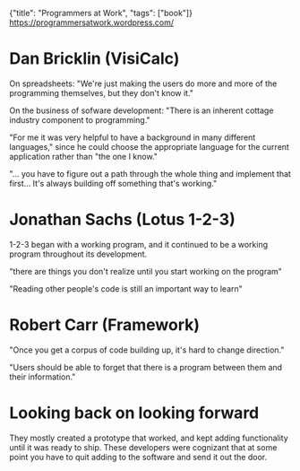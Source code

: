 {"title": "Programmers at Work", "tags": ["book"]}
https://programmersatwork.wordpress.com/

# Dan Bricklin (VisiCalc)

On spreadsheets: "We're just making the users do more and more of the programming themselves, but they don't know it."

On the business of sofware development: "There is an inherent cottage industry component to programming."

"For me it was very helpful to have a background in many different languages," since he could choose the appropriate language for the current application rather than "the one I know."

"... you have to figure out a path through the whole thing and implement that first... It's always building off something that's working."

# Jonathan Sachs (Lotus 1-2-3)
1-2-3 began with a working program, and it continued to be a working program throughout its development.

"there are things you don't realize until you start working on the program"

"Reading other people's code is still an important way to learn"

# Robert Carr (Framework)
"Once you get a corpus of code building up, it's hard to change direction."

"Users should be able to forget that there is a program between them and their information."

# Looking back on looking forward
They mostly created a prototype that worked, and kept adding functionality until it was ready to ship. These developers were cognizant that at some point you have to quit adding to the software and send it out the door.
